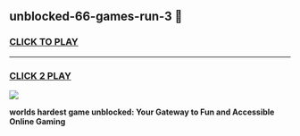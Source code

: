 
## unblocked-66-games-run-3 👋
<h3>
<a href="https://premium.freeplayer.one?title=unblocked-66-games-run-3&ref=14F">CLICK TO PLAY</a></h3>
<hr>

<h3>
<a href="https://premium.freeplayer.one?title=unblocked-66-games-run-3&ref=14F">CLICK 2 PLAY</a>
  
</h3>

<a href="https://premium.freeplayer.one?title=unblocked-66-games-run-3&ref=12F/"><img src="https://clearcache.store/games.png"></a>


**worlds hardest game unblocked: Your Gateway to Fun and Accessible Online Gaming**
